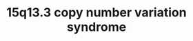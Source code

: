 ---
annotations:
- type: Disease Ontology
  value: chromosome 15q13.3 microdeletion syndrome
- type: Disease Ontology
  value: genetic disease
- type: Pathway Ontology
  value: disease pathway
authors:
- Fehrhart
- Egonw
communities:
- RareDiseases
description: 'This pathway shows the genes deleted or duplicated in 15q13.3 copy number
  variation syndrome. The affected region is between 30,500,000-32,500,000 bp on Chromosome
  15. The major genes in this region are OTUD7A and CHRNA7 which are known influencers
  of neuronal development and function. For several genes in this regio there are
  no exact functions known yet - e.g. the GOLGA gene group or the MTMR10 which is
  similar to phosphatidyl-inositol 3 phosphatases but without an active catalytic
  centre. The breakpoints 30,500,000-32,500,000 are from "15q13.3 Microdeletion",
  Bregje WM van Bon et al. in Gene reviews PMID: 20301295.'
last-edited: 2021-03-12
organisms:
- Homo sapiens
redirect_from:
- /index.php/Pathway:WP4942
- /instance/WP4942
schema-jsonld:
- '@context': https://schema.org/
  '@id': https://wikipathways.github.io/pathways/WP4942.html
  '@type': Dataset
  creator:
    '@type': Organization
    name: WikiPathways
  description: 'This pathway shows the genes deleted or duplicated in 15q13.3 copy
    number variation syndrome. The affected region is between 30,500,000-32,500,000
    bp on Chromosome 15. The major genes in this region are OTUD7A and CHRNA7 which
    are known influencers of neuronal development and function. For several genes
    in this regio there are no exact functions known yet - e.g. the GOLGA gene group
    or the MTMR10 which is similar to phosphatidyl-inositol 3 phosphatases but without
    an active catalytic centre. The breakpoints 30,500,000-32,500,000 are from "15q13.3
    Microdeletion", Bregje WM van Bon et al. in Gene reviews PMID: 20301295.'
  keywords:
  - KAT2B
  - LINC02352
  - RNU6-17P
  - RNU6-18P
  - RN7SL82P
  - DNA
  - GOLGA8Q
  - GOLGA8H
  - OTUD7A
  - MTMR10
  - GRM6
  - GOLGA8UP
  - Alpha-Bungarotoxin
  - CHRFAM7A
  - RNU6-466P
  - glutamate
  - FANCD2
  - FYN
  - FAN1
  - SERPINH1
  - CHRNA7
  - DNM1P50
  - CREBBP
  - HERC2P10
  - RN7SL628P
  - GPR75
  - RN7SL196P
  - Acetylcholine
  - hsa-mir-211
  - UBE2CP4
  - ADP/ATP translocases
  - ULK4P2
  - Fanconi Anemia Pathway
  - ARHGAP11B
  - RN7SL796P
  - CCL5
  - KLF13
  - TRPM1
  - GOLGA8R
  license: CC0
  name: 15q13.3 copy number variation syndrome
seo: CreativeWork
title: 15q13.3 copy number variation syndrome
wpid: WP4942
---
